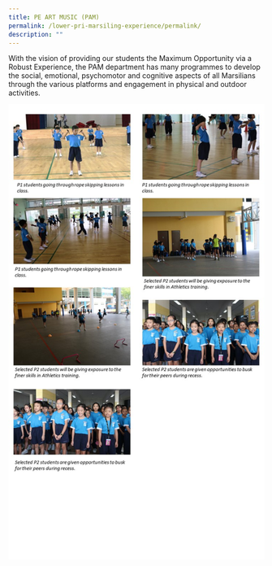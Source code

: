 ```yaml
---
title: PE ART MUSIC (PAM)
permalink: /lower-pri-marsiling-experience/permalink/
description: ""
---
```

With the vision of providing our students the Maximum Opportunity via a Robust Experience, the PAM department has many programmes to develop the social, emotional, psychomotor and cognitive aspects of all Marsilians through the various platforms and engagement in physical and outdoor activities.

![](/images/LP%20MPS%20Experience/PAM.jpeg)